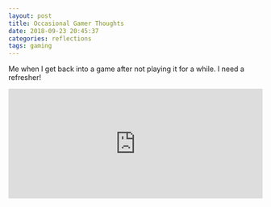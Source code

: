 ```yaml
---
layout: post
title: Occasional Gamer Thoughts
date: 2018-09-23 20:45:37
categories: reflections
tags: gaming
---
```


Me when I get back into a game after not playing it for a while.
I need a refresher!

<div style="width:100%;height:0;padding-bottom:43%;position:relative;"><iframe src="https://giphy.com/embed/3o7aTskHEUdgCQAXde" width="100%" height="100%" style="position:absolute" frameBorder="0" class="giphy-embed" allowFullScreen></iframe>

[Privated tweet of the above](https://twitter.com/wrytersview/status/1043907570748940288)


